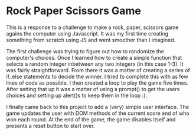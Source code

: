# Rock Paper Scissors Game

This is a response to a challenge to make a rock, paper, scissors game agains the computer using Javascript. It was my first time creating something from scratch using JS and went smoother than I imagined.

The first challenge was trying to figure out how to randomize the computer's choices. Once I learned how to create a simple function that selects a random integer inbetween any two integers (in this case 1-3). It was fairly straightforward. 
From there it was a matter of creating a series of if..else statements to decide the winner. I tried to complete this with as few lines of code as possible. I then created a loop to play the game five times. After setting that up it was a matter of using a prompt() to get the users choices and setting up alert()s to keep them in the loop :).

I finally came back to this project to add a (very) simple user interface. The game updates the user with DOM methods of the current score and of who won each round. At the end of the game, the game disables itself and presents a reset button to start over. 


